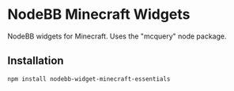 # NodeBB Minecraft Widgets

NodeBB widgets for Minecraft. Uses the "mcquery" node package.

## Installation

    npm install nodebb-widget-minecraft-essentials
